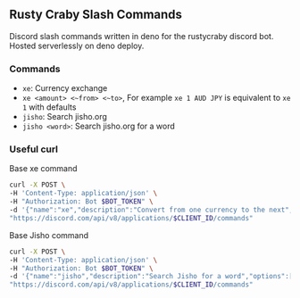 ## Rusty Craby Slash Commands

Discord slash commands written in deno for the rustycraby discord bot. Hosted serverlessly on deno deploy.

### Commands

- `xe`: Currency exchange
- `xe <amount> <~from> <~to>`, For example `xe 1 AUD JPY` is equivalent to `xe 1` with defaults
- `jisho`: Search jisho.org
- `jisho <word>`: Search jisho.org for a word

### Useful curl

Base xe command

```bash
curl -X POST \
-H 'Content-Type: application/json' \
-H "Authorization: Bot $BOT_TOKEN" \
-d '{"name":"xe","description":"Convert from one currency to the next","options":[{"name":"amount","description":"The amount of currency to convert","type":3,"required":true},{"name":"from","description":"The currency to convert from (Default AUD)","type":3,"required":false,"choices":[{"name":"USD","value":"USD"},{"name":"EUR","value":"EUR"},{"name":"JPY","value":"JPY"},{"name":"BGN","value":"BGN"},{"name":"BTC","value":"BTC"},{"name":"CZK","value":"CZK"},{"name":"DKK","value":"DKK"},{"name":"GBP","value":"GBP"},{"name":"SEK","value":"SEK"},{"name":"CHF","value":"CHF"},{"name":"AUD","value":"AUD"},{"name":"BRL","value":"BRL"},{"name":"CAD","value":"CAD"},{"name":"CNY","value":"CNY"},{"name":"HKD","value":"HKD"},{"name":"INR","value":"INR"},{"name":"KRW","value":"KRW"},{"name":"MXN","value":"MXN"},{"name":"MYR","value":"MYR"},{"name":"NZD","value":"NZD"},{"name":"PHP","value":"PHP"},{"name":"SGD","value":"SGD"}]},{"name":"to","description":"The currency to convert to (Default JPY)","type":3,"required":false,"choices":[{"name":"USD","value":"USD"},{"name":"EUR","value":"EUR"},{"name":"JPY","value":"JPY"},{"name":"BGN","value":"BGN"},{"name":"BTC","value":"BTC"},{"name":"CZK","value":"CZK"},{"name":"DKK","value":"DKK"},{"name":"GBP","value":"GBP"},{"name":"SEK","value":"SEK"},{"name":"CHF","value":"CHF"},{"name":"AUD","value":"AUD"},{"name":"BRL","value":"BRL"},{"name":"CAD","value":"CAD"},{"name":"CNY","value":"CNY"},{"name":"HKD","value":"HKD"},{"name":"INR","value":"INR"},{"name":"KRW","value":"KRW"},{"name":"MXN","value":"MXN"},{"name":"MYR","value":"MYR"},{"name":"NZD","value":"NZD"},{"name":"PHP","value":"PHP"},{"name":"SGD","value":"SGD"}]}]}' \
"https://discord.com/api/v8/applications/$CLIENT_ID/commands"
```

Base Jisho command

```bash
curl -X POST \
-H 'Content-Type: application/json' \
-H "Authorization: Bot $BOT_TOKEN" \
-d '{"name":"jisho","description":"Search Jisho for a word","options":[{"name":"word","description":"The word that will be searched","type":3,"required":true}]}' \
"https://discord.com/api/v8/applications/$CLIENT_ID/commands"
```
